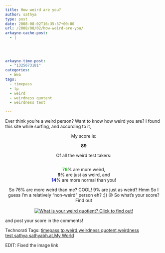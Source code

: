 ```yaml
---
title: How weird are you?
author: sathya
type: post
date: 2008-08-02T16:35:57+00:00
url: /2008/08/02/how-weird-are-you/
arkayne-cache-post:
  - |
    
    
    
    
arkayne-time-post:
  - "1325673181"
categories:
  - Web
tags:
  - timepass
  - tp
  - weird
  - weirdness quotent
  - weirdness test

---
```

Ever think you’re a weird person? Want to know how weird you are? I found this site while surfing, and according to it,

<p align="center">
  My score is:
</p>

<p align="center">
  <strong><span>89</span></strong>
</p>

<p align="center">
  Of all the weird test takers:
</p>

<p align="center">
  <img src="thetester/images/php/weird_bar.php?high=76&low=14" alt="" />
</p>

<p align="center">
  <strong><span style="color: #00cc00;">76</span></strong>% are more weird,<br /> <strong>9</strong>% are just as weird, and<br /> <strong><span style="color: #0000cc;">14</span></strong>% are more normal than you!
</p>

<p style="text-align: center;">
  So 76% are more weird than me? COOL! 9% are just as weird? Hmm So I guess I&#8217;m a relatively &#8220;non-weird&#8221; person eh? :)) 😛 So what&#8217;s your score? Find out<br /> <a href="http://www.nerdtests.com/ft_weird.php?im"><br /> <img class="aligncenter" src="http://www.nerdtests.com/thetester/images/php/wq.php?val=5267" alt="What is your weird quotient? Click to find out!" /> </a>
</p>

and post your score in the comments!

<div id="scid:0767317B-992E-4b12-91E0-4F059A8CECA8:4f1da116-06bb-4a75-a6a4-02b79e92fa33" class="wlWriterSmartContent" style="padding-right: 0px; display: inline; padding-left: 0px; float: none; padding-bottom: 0px; margin: 0px; padding-top: 0px">
  Technorati Tags: <a rel="tag" href="http://technorati.com/tags/timepass">timepass</a>,<a rel="tag" href="http://technorati.com/tags/tp">tp</a>,<a rel="tag" href="http://technorati.com/tags/weird">weird</a>,<a rel="tag" href="http://technorati.com/tags/weirdness+quotent">weirdness quotent</a>,<a rel="tag" href="http://technorati.com/tags/weirdness+test">weirdness test</a>,<a rel="tag" href="http://technorati.com/tags/sathya">sathya</a>,<a rel="tag" href="http://technorati.com/tags/sathyabh.at">sathyabh.at</a>,<a rel="tag" href="http://technorati.com/tags/My+World">My World</a>
</div>

EDIT: Fixed the image link

